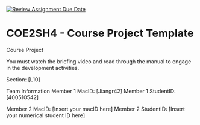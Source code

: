 [![Review Assignment Due Date](https://classroom.github.com/assets/deadline-readme-button-22041afd0340ce965d47ae6ef1cefeee28c7c493a6346c4f15d667ab976d596c.svg)](https://classroom.github.com/a/mLqiHWLE)
# COE2SH4 - Course Project Template
Course Project

You must watch the briefing video and read through the manual to engage in the development activities.


Section: [L10]

Team Information
Member 1 MacID: [Jiangr42]
Member 1 StudentID: [400510542]

Member 2 MacID: [Insert your macID here]
Member 2 StudentID: [Insert your numerical student ID here]
